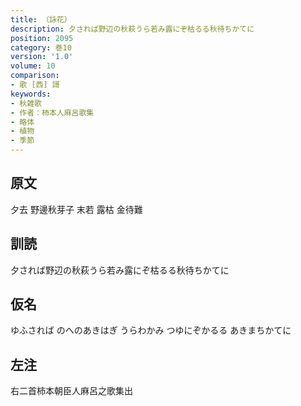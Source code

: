 ```yaml
---
title: （詠花）
description: 夕されば野辺の秋萩うら若み露にぞ枯るる秋待ちかてに
position: 2095
category: 巻10
version: '1.0'
volume: 10
comparison:
- 歌 [西] 謌
keywords:
- 秋雑歌
- 作者：柿本人麻呂歌集
- 略体
- 植物
- 季節
---
```


## 原文

夕去 野邊秋芽子 末若 露枯 金待難

## 訓読

夕されば野辺の秋萩うら若み露にぞ枯るる秋待ちかてに

## 仮名

ゆふされば のへのあきはぎ うらわかみ つゆにぞかるる あきまちかてに

## 左注

右二首柿本朝臣人麻呂之歌集出

